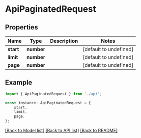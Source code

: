 # ApiPaginatedRequest


## Properties

Name | Type | Description | Notes
------------ | ------------- | ------------- | -------------
**start** | **number** |  | [default to undefined]
**limit** | **number** |  | [default to undefined]
**page** | **number** |  | [default to undefined]

## Example

```typescript
import { ApiPaginatedRequest } from './api';

const instance: ApiPaginatedRequest = {
    start,
    limit,
    page,
};
```

[[Back to Model list]](../README.md#documentation-for-models) [[Back to API list]](../README.md#documentation-for-api-endpoints) [[Back to README]](../README.md)
